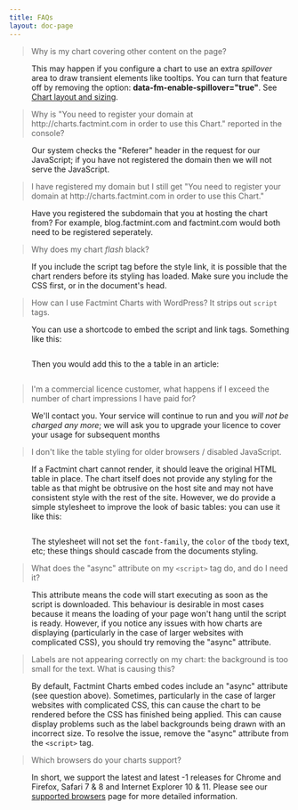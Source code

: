 ```yaml
---
title: FAQs
layout: doc-page
---
```


<dl class="faq">

<dt><blockquote>Why is my chart covering other content on the page?</blockquote></dt>
<dd>This may happen if you configure a chart to use an extra <i>spillover</i> area to draw transient elements like tooltips. You can turn that feature off by removing the option: <b>data-fm-enable-spillover="true"</b>. See <a href="/documentation/chart-layout-and-sizing/" alt="Documentation on chart layout">Chart layout and sizing</a>.</dd>

<dt><blockquote>Why is "You need to register your domain at http://charts.factmint.com in order to use this Chart." reported in the console?</blockquote></dt>
<dd>Our system checks the "Referer" header in the request for our JavaScript; if you have not registered the domain then we will not serve the JavaScript.</dd>

<dt><blockquote>I have registered my domain but I still get "You need to register your domain at http://charts.factmint.com in order to use this Chart."</blockquote></dt>
<dd>Have you registered the subdomain that you at hosting the chart from? For example, blog.factmint.com and factmint.com would both need to be registered seperately.</dd>

<dt><blockquote>Why does my chart <i>flash</i> black?</blockquote></dt>
<dd>If you include the script tag before the style link, it is possible that the chart renders before its styling has loaded. Make sure you include the CSS first, or in the document's head.</dd>

<dt><blockquote>How can I use Factmint Charts with WordPress? It strips out <code>script</code> tags.</blockquote></dt>
<dd>You can use a shortcode to embed the script and link tags. Something like this:
<pre class="line-numbers language-javascript" data-src="/code-examples/wp-shortcode.php"></pre>
Then you would add this to the a table in an article:
<pre class="line-numbers" data-src="/code-examples/wp-post.html"></pre>
</dd>

<dt><blockquote>I'm a commercial licence customer, what happens if I exceed the number of chart impressions I have paid for?</blockquote></dt>
<dd>We'll contact you. Your service will continue to run and you <em>will not be charged any more</em>; we will ask you to upgrade your licence to cover your usage for subsequent months</dd>

<dt><blockquote>I don't like the table styling for older browsers / disabled JavaScript.</blockquote></dt>
<dd>If a Factmint chart cannot render, it should leave the original HTML table in place. The chart itself does not provide any styling for the table as that might be obtrusive on the host site and may not have consistent style with the rest of the site. However, we do provide a simple stylesheet to improve the look of basic tables: you can use it like this:
<pre class="line-numbers" data-src="/code-examples/fallback-table.html"></pre>
The stylesheet will not set the <code>font-family</code>, the <code>color</code> of the <code>tbody</code> text, etc; these things should cascade from the documents styling.
</dd>

<dt><blockquote>What does the "async" attribute on my <code>&lt;script&gt;</code> tag do, and do I need it?</blockquote></dt>
<dd>This attribute means the code will start executing as soon as the script is downloaded. This behaviour is desirable in most cases because it means the loading of your page won't hang until the script is ready. However, if you notice any issues with how charts are displaying (particularly in the case of larger websites with complicated CSS), you should try removing the "async" attribute.</dd>


<dt><blockquote>Labels are not appearing correctly on my chart: the background is too small for the text. What is causing this?</blockquote></dt>
<dd>By default, Factmint Charts embed codes include an "async" attribute (see question above). Sometimes, particularly in the case of larger websites with complicated CSS, this can cause the chart to be rendered before the CSS has finished being applied. This can cause display problems such as the label backgrounds being drawn with an incorrect size. To resolve the issue, remove the "async" attribute from the <code>&lt;script&gt;</code> tag.</dd>


<dt><blockquote>Which browsers do your charts support?</blockquote></dt>
<dd>In short, we support the latest and latest -1 releases for Chrome and Firefox, Safari 7 & 8 and Internet Explorer 10 & 11. Please see our <a href="http://factmint.com/documentation/supported-browsers/">supported browsers</a> page for more detailed information.</dd>
</dl>

